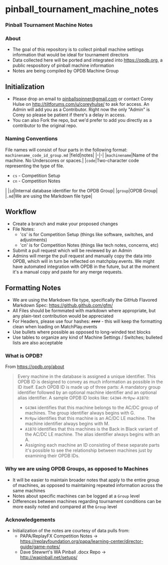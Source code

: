 # pinball_tournament_machine_notes

### Pinball Tournament Machine Notes

### About
* The goal of this repository is to collect pinball machine settings information that would be ideal for tournament directors
* Data collected here will be ported and integrated into https://opdb.org, a public respository of pinball machine information
* Notes are being compiled by OPDB Machine Group

## Initialization
* Please drop an email to pinballspinner@gmail.com or contact Corey Hulse on http://tiltforums.com/u/coreyhulse/ to ask for access.  An Admin will add you as a Contributor.  Right now the only "Admin" is Corey so please be patient if there's a delay in access.
* You can also Fork the repo, but we'd prefer to add you directly as a contributor to the original repo.

### Naming Conventions
File names will consist of four parts in the following format: `machinename_code_id_group.md`
|field|notes|
|-|-|
|`machinename`|Name of the machine.  No Underscores or spaces.|
|`code`|Two-character code representing the type of file.<ul><li>`cs` - Competition Setup</li><li>`cn` - Competition Notes</li></ul>|
|`id`|Internal database identifier for the OPDB Group|
|`group`|OPDB Group|
|`.md`|We are using the Markdown file type|

## Workflow
* Create a branch and make your proposed changes
* File Notes:
    * 'cs' is for Competition Setup (things like software, switches, and adjustments)
    * 'cn' is for Competition Notes (things like tech notes, concerns, etc)
* Submit a pull request which will be reviewed by an Admin
* Admins will merge the pull request and manually copy the data into OPDB, which will in turn be reflected on matchplay.events.  We might have automated integration with OPDB in the future, but at the moment it's a manual copy and paste for any merge requests.

## Formatting Notes
* We are using the Markdown file type, specifically the GitHub Flavored Markdown Spec: https://github.github.com/gfm/
* All Files should be formmated with markdown where appropriate, but any plain-text contribution would be appreciated 
* For Headers, please use four hashes: `####` - this will keep the formatting clean when loading on MatchPlay.events
* Use bullets where possible as opposed to long-winded text blocks
* Use tables to organize any kind of Machine Settings / Switches; bulleted lists are also acceptable

### What is OPDB?
From https://opdb.org/about
>Every machine in the database is assigned a unique identifier. This OPDB ID is designed to convey as much information as possible in the ID itself. Each OPDB ID is made up of three parts: A mandatory group identifier followed by an optional machine identifier and an optional alias identifier. A sample OPDB ID looks like: `G43W4-MrRpw-A1B7O`:
> * `G43W4` identifies that this machine belongs to the AC/DC group of machines. The group identifier always begins with G.
> * `MrRpw` identifies that this machine is an AC/DC LE machine. The machine identifier always begins with M.
> * `A1B7O` identifies that this machines is the Back in Black variant of the AC/DC LE machine. The alias identifier always begins with an A.
> * Assigning each machine an ID consisting of these separate parts it's possible to see the relationship between machines just by examining their OPDB IDs.

### Why we are using OPDB Groups, as opposed to Machines
* It will be easier to maintain broader notes that apply to the entire group of machines, as opposed to maintaining repeated information across the same machines
* Notes about specific machines can be logged at a `Group` level
* Differences between machines regarding tournament conditions can be more easily noted and compared at the `Group` level

### Acknowledgements
* Initialization of the notes are courtesy of data pulls from:
  * PAPA/ReplayFX Competition Notes -> https://replayfoundation.org/papa/learning-center/director-guide/game-notes/
  * Dave Stewwrt's WA Pinball .docx Repo -> http://wapinball.net/setups/

